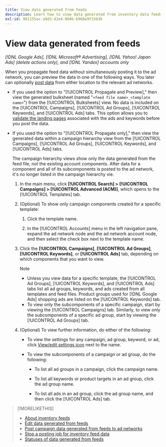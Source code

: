 ```yaml
---
title: View data generated from feeds
description: Learn how to view data generated from inventory data feeds.
exl-id: 961155ac-a9d3-42e4-904b-b968e9f3383b
---
```

# View data generated from feeds

*[!DNL Google Ads], [!DNL Microsoft® Advertising], [!DNL Yahoo! Japan Ads] (delete actions only), and [!DNL Yandex] accounts only*

When you propagate feed data without simultaneously posting it to the ad network, you can preview the data in one of the following ways. You later can optionally [post data](propagated-data-post.md) from either location to the relevant ad networks.

* If you used the option to "[!UICONTROL Propagate and Preview]," then view the generated bulksheet (named "`<feed file name>_<template name>`") from the [!UICONTROL Bulksheets] view. No data is included on the [!UICONTROL Campaigns], [!UICONTROL Ad Groups], [!UICONTROL Keywords], and [!UICONTROL Ads] tabs. This option allows you to [validate the landing pages](/help/search-social-commerce/campaign-management/bulksheets/bulksheet-validate-landing-pages.md) associated with the ads and keywords before you post the data.

* If you used the option to "[!UICONTROL Propagate only]," then view the generated data within a campaign hierarchy view from the [!UICONTROL Campaigns], [!UICONTROL Ad Groups], [!UICONTROL Keywords], and [!UICONTROL Ads] tabs.

  The campaign hierarchy views show only the data generated from the feed file, not the existing account components. After data for a component and all of its subcomponents is posted to the ad network, it's no longer listed in the campaign hierarchy vie.

  1. In the main menu, click **[!UICONTROL Search] > [!UICONTROL Campaigns] > [!UICONTROL Advanced (ACM)]**, which opens to the [!UICONTROL Templates] tab.
  
  1. (Optional) To show only campaign components created for a specific template:
  
     1. Click the template name.
     
     1. In the [!UICONTROL Accounts] menu in the left navigation pane, expand the ad network node and the ad network account node, and then select the check box next to the template name.

  1. Click the **[!UICONTROL Campaigns]**, **[!UICONTROL Ad Groups]**, **[!UICONTROL Keywords]**, or **[!UICONTROL Ads]** tab, depending on which components that you want to view.
   
     >[!NOTE]
     >
     >* Unless you view data for a specific template, the [!UICONTROL Ad Groups], [!UICONTROL Keywords], and [!UICONTROL Ads] tabs list all ad groups, keywords, and ads created from all templates and feed files. Product groups used for [!DNL Google Ads] shopping ads are listed on the [!UICONTROL Keywords] tab.
     >* To view only the subcomponents of a specific campaign, start by viewing the [!UICONTROL Campaigns] tab. Similarly, to view only the subcomponents of a specific ad group, start by viewing the [!UICONTROL Ad Groups] tab.

  1. (Optional) To view further information, do either of the following:
   
      * To view the settings for any campaign, ad group, keyword, or ad, click [View/edit settings icon](/help/search-social-commerce/assets/settings.png "View/edit settings icon") next to the name.
      
      * To view the subcomponents of a campaign or ad group, do the following:
      
        * To list all ad groups in a campaign, click the campaign name.
        
        * To list all keywords or product targets in an ad group, click the ad group name.
        
        * To list all ads in an ad group, click the ad group name, and then click the [!UICONTROL Ads] tab.

>[!MORELIKETHIS]
>
>* [About inventory feeds](inventory-feeds-about.md)
>* [Edit data generated from feeds](propagated-data-edit.md)
>* [Post campaign data generated from feeds to ad networks](propagated-data-post.md)
>* [Stop a posting job for inventory feed data](stop-job.md)
>* [Statuses of data generated from feeds](propagated-data-status.md)
